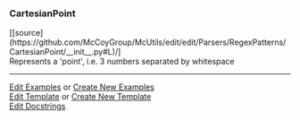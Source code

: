 ### <a id="McUtils.Parsers.RegexPatterns.CartesianPoint">CartesianPoint</a> 
<div class="docs-source-link" markdown="1">
[[source](https://github.com/McCoyGroup/McUtils/edit/edit/Parsers/RegexPatterns/CartesianPoint/__init__.py#L)/]
</div>
Represents a 'point', i.e. 3 numbers separated by whitespace



___

[Edit Examples](https://github.com/McCoyGroup/McUtils/edit/edit/ci/examples/McUtils/Parsers/RegexPatterns/CartesianPoint.md) or 
[Create New Examples](https://github.com/McCoyGroup/McUtils/new/edit/?filename=ci/examples/McUtils/Parsers/RegexPatterns/CartesianPoint.md) <br/>
[Edit Template](https://github.com/McCoyGroup/McUtils/edit/edit/ci/docs/McUtils/Parsers/RegexPatterns/CartesianPoint.md) or 
[Create New Template](https://github.com/McCoyGroup/McUtils/new/edit/?filename=ci/docs/templates/McUtils/Parsers/RegexPatterns/CartesianPoint.md) <br/>
[Edit Docstrings](https://github.com/McCoyGroup/McUtils/edit/edit/Parsers/RegexPatterns/CartesianPoint/__init__.py#L?message=Update%20Docs)

